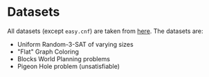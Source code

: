 # Datasets

All datasets (except `easy.cnf`) are taken from [here](https://www.cs.ubc.ca/~hoos/SATLIB/benchm.html).
The datasets are:

* Uniform Random-3-SAT of varying sizes
* "Flat" Graph Coloring
* Blocks World Planning problems
* Pigeon Hole problem (unsatisfiable)
